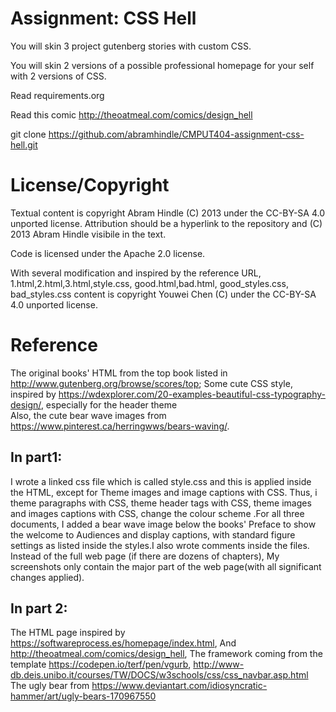 Assignment: CSS Hell
====================

You will skin 3 project gutenberg stories with custom CSS.

You will skin 2 versions of a possible professional homepage for your
self with 2 versions of CSS.

Read requirements.org

Read this comic http://theoatmeal.com/comics/design_hell

git clone https://github.com/abramhindle/CMPUT404-assignment-css-hell.git

License/Copyright
=================

Textual content is copyright Abram Hindle (C) 2013 under the CC-BY-SA
4.0 unported license. Attribution should be a hyperlink to the
repository and (C) 2013 Abram Hindle visibile in the text.

Code is licensed under the Apache 2.0 license.

With several modification and inspired by the reference URL,
1.html,2.html,3.html,style.css, good.html,bad.html, good_styles.css, bad_styles.css content is copyright Youwei Chen (C) under the CC-BY-SA 4.0 unported license.  

Reference 
=================
The original books' HTML from the top book listed in http://www.gutenberg.org/browse/scores/top; 
Some cute CSS style, inspired by https://wdexplorer.com/20-examples-beautiful-css-typography-design/, especially for the header theme  
Also, the cute bear wave images from https://www.pinterest.ca/herringwws/bears-waving/.

## In part1:
I wrote a linked css file which is called style.css and this is applied inside the HTML, except for Theme images and image captions with CSS. Thus, i theme paragraphs with CSS,  theme header tags with CSS, theme images and images captions with CSS, change the colour scheme .For all three documents, I added a bear wave image below the books' Preface to show the welcome to Audiences and display captions, with standard figure settings as listed inside the styles.I also wrote comments inside the files. Instead of the full web page (if there are dozens of chapters), My screenshots only contain the major part of the web page(with all significant changes applied).

## In part 2:
The HTML page inspired by https://softwareprocess.es/homepage/index.html, And http://theoatmeal.com/comics/design_hell, The framework coming from the template   https://codepen.io/terf/pen/vgurb, http://www-db.deis.unibo.it/courses/TW/DOCS/w3schools/css/css_navbar.asp.html
The ugly bear from https://www.deviantart.com/idiosyncratic-hammer/art/ugly-bears-170967550

